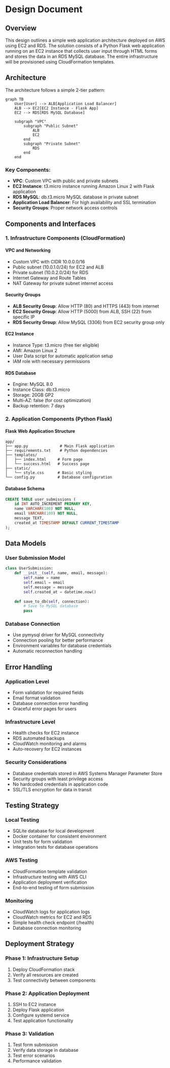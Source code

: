 # Design Document

## Overview

This design outlines a simple web application architecture deployed on AWS using EC2 and RDS. The solution consists of a Python Flask web application running on an EC2 instance that collects user input through HTML forms and stores the data in an RDS MySQL database. The entire infrastructure will be provisioned using CloudFormation templates.

## Architecture

The architecture follows a simple 2-tier pattern:

```mermaid
graph TB
    User[User] --> ALB[Application Load Balancer]
    ALB --> EC2[EC2 Instance - Flask App]
    EC2 --> RDS[RDS MySQL Database]
    
    subgraph "VPC"
        subgraph "Public Subnet"
            ALB
            EC2
        end
        subgraph "Private Subnet"
            RDS
        end
    end
```

### Key Components:
- **VPC**: Custom VPC with public and private subnets
- **EC2 Instance**: t3.micro instance running Amazon Linux 2 with Flask application
- **RDS MySQL**: db.t3.micro MySQL database in private subnet
- **Application Load Balancer**: For high availability and SSL termination
- **Security Groups**: Proper network access controls

## Components and Interfaces

### 1. Infrastructure Components (CloudFormation)

#### VPC and Networking
- Custom VPC with CIDR 10.0.0.0/16
- Public subnet (10.0.1.0/24) for EC2 and ALB
- Private subnet (10.0.2.0/24) for RDS
- Internet Gateway and Route Tables
- NAT Gateway for private subnet internet access

#### Security Groups
- **ALB Security Group**: Allow HTTP (80) and HTTPS (443) from internet
- **EC2 Security Group**: Allow HTTP (5000) from ALB, SSH (22) from specific IP
- **RDS Security Group**: Allow MySQL (3306) from EC2 security group only

#### EC2 Instance
- Instance Type: t3.micro (free tier eligible)
- AMI: Amazon Linux 2
- User Data script for automatic application setup
- IAM role with necessary permissions

#### RDS Database
- Engine: MySQL 8.0
- Instance Class: db.t3.micro
- Storage: 20GB GP2
- Multi-AZ: false (for cost optimization)
- Backup retention: 7 days

### 2. Application Components (Python Flask)

#### Flask Web Application Structure
```
app/
├── app.py              # Main Flask application
├── requirements.txt    # Python dependencies
├── templates/
│   ├── index.html     # Form page
│   └── success.html   # Success page
├── static/
│   └── style.css      # Basic styling
└── config.py          # Database configuration
```

#### Database Schema
```sql
CREATE TABLE user_submissions (
    id INT AUTO_INCREMENT PRIMARY KEY,
    name VARCHAR(100) NOT NULL,
    email VARCHAR(100) NOT NULL,
    message TEXT,
    created_at TIMESTAMP DEFAULT CURRENT_TIMESTAMP
);
```

## Data Models

### User Submission Model
```python
class UserSubmission:
    def __init__(self, name, email, message):
        self.name = name
        self.email = email
        self.message = message
        self.created_at = datetime.now()
    
    def save_to_db(self, connection):
        # Save to MySQL database
        pass
```

### Database Connection
- Use pymysql driver for MySQL connectivity
- Connection pooling for better performance
- Environment variables for database credentials
- Automatic reconnection handling

## Error Handling

### Application Level
- Form validation for required fields
- Email format validation
- Database connection error handling
- Graceful error pages for users

### Infrastructure Level
- Health checks for EC2 instance
- RDS automated backups
- CloudWatch monitoring and alarms
- Auto-recovery for EC2 instances

### Security Considerations
- Database credentials stored in AWS Systems Manager Parameter Store
- Security groups with least privilege access
- No hardcoded credentials in application code
- SSL/TLS encryption for data in transit

## Testing Strategy

### Local Testing
- SQLite database for local development
- Docker container for consistent environment
- Unit tests for form validation
- Integration tests for database operations

### AWS Testing
- CloudFormation template validation
- Infrastructure testing with AWS CLI
- Application deployment verification
- End-to-end testing of form submission

### Monitoring
- CloudWatch logs for application logs
- CloudWatch metrics for EC2 and RDS
- Simple health check endpoint (/health)
- Database connection monitoring

## Deployment Strategy

### Phase 1: Infrastructure Setup
1. Deploy CloudFormation stack
2. Verify all resources are created
3. Test connectivity between components

### Phase 2: Application Deployment
1. SSH to EC2 instance
2. Deploy Flask application
3. Configure systemd service
4. Test application functionality

### Phase 3: Validation
1. Test form submission
2. Verify data storage in database
3. Test error scenarios
4. Performance validation